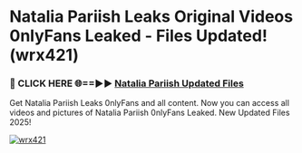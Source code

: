 # Natalia Pariish Leaks Original Videos 0nlyFans Leaked - Files Updated! (wrx421)

<h3>🔴 CLICK HERE 🌐==►► <a href="https://mediafile.pages.dev?q=Natalia+Pariish&ref=D4RT" rel="nofollow">Natalia Pariish Updated Files</a></h3>

Get Natalia Pariish Leaks 0nlyFans and all content. Now you can access all videos and pictures of Natalia Pariish 0nlyFans Leaked. New Updated Files 2025!

[![wrx421](https://github.com/user-attachments/assets/8c521d6e-e6e3-4a75-9320-d58ab9d79d5b)](https://mediafile.pages.dev?q=Natalia+Pariish&ref=D4RT)